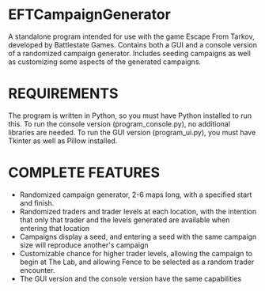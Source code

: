 # EFTCampaignGenerator
A standalone program intended for use with the game Escape From Tarkov, developed by Battlestate Games. Contains both a GUI and a console version of a randomized campaign generator. Includes seeding campaigns as well as customizing some aspects of the generated campaigns.

# REQUIREMENTS
The program is written in Python, so you must have Python installed to run this.
To run the console version (program_console.py), no additional libraries are needed.
To run the GUI version (program_ui.py), you must have Tkinter as well as Pillow installed. 

# COMPLETE FEATURES
- Randomized campaign generator, 2-6 maps long, with a specified start and finish.
- Randomized traders and trader levels at each location, with the intention that only that trader and the levels generated are available when entering that location
- Campaigns display a seed, and entering a seed with the same campaign size will reproduce another's campaign
- Customizable chance for higher trader levels, allowing the campaign to begin at The Lab, and allowing Fence to be selected as a random trader encounter.
- The GUI version and the console version have the same capabilities
